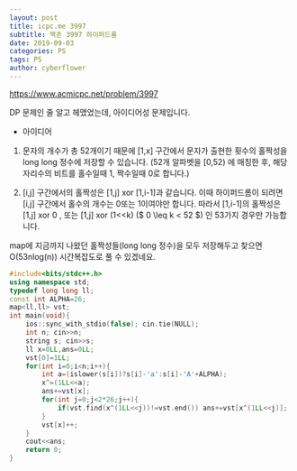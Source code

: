 ```yaml
---
layout: post
title: icpc.me 3997
subtitle: 백준 3997 하이퍼드롬
date: 2019-09-03
categories: PS
tags: PS
author: cyberflower
---
```


<https://www.acmicpc.net/problem/3997>

DP 문제인 줄 알고 헤맸었는데, 아이디어성 문제입니다.

* 아이디어

1. 문자의 개수가 총 52개이기 때문에 [1,x] 구간에서 문자가 출현한 횟수의 홀짝성을 long long 정수에 저장할 수 있습니다. (52개 알파벳을 [0,52) 에 매칭한 후, 해당 자리수의 비트를 홀수일때 1, 짝수일때 0로 합니다.)

2. [i,j] 구간에서의 홀짝성은 [1,j] xor [1,i-1]과 같습니다. 이때 하이퍼드롬이 되려면 [i,j] 구간에서 홀수의 개수는 0또는 1이여야만 합니다.
따라서 [1,i-1]의 홀짝성은 [1,j] xor 0 , 또는 [1,j] xor (1<<k) ($ 0 \leq k < 52 $) 인 53가지 경우만 가능합니다.

map에 지금까지 나왔던 홀짝성들(long long 정수)을 모두 저장해두고 찾으면 O(53nlog(n)) 시간복잡도로 풀 수 있겠네요.

```cpp
#include<bits/stdc++.h>
using namespace std;
typedef long long ll;
const int ALPHA=26;
map<ll,ll> vst;
int main(void){
	ios::sync_with_stdio(false); cin.tie(NULL);
	int n; cin>>n;
	string s; cin>>s;
	ll x=0LL,ans=0LL;
	vst[0]=1LL;
	for(int i=0;i<n;i++){
		int a=(islower(s[i])?s[i]-'a':s[i]-'A'+ALPHA);
		x^=(1LL<<a);
		ans+=vst[x];
		for(int j=0;j<2*26;j++){
			if(vst.find(x^(1LL<<j))!=vst.end()) ans+=vst[x^(1LL<<j)];
		}
		vst[x]++;
	}
	cout<<ans;
	return 0;
}
```
